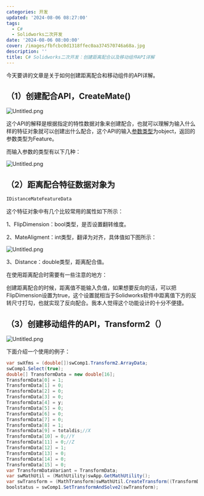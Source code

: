 ```yaml
---
categories: 开发
updated: '2024-08-06 08:27:00'
tags:
  - C#
  - Solidworks二次开发
date: '2024-08-06 08:00:00'
cover: /images/fbfcbc0d1318ffec0aa374570746a68a.jpg
description: ''
title: C# Solidworks二次开发：创建距离配合以及移动组件API详解
---
```


今天要讲的文章是关于如何创建距离配合和移动组件的API详解。


## （1）创建配合API，CreateMate()


![Untitled.png](/images/0b3b229cd3beea6de870d3bc88415cd6.png)


这个API的解释是根据指定的特性数据对象来创建配合，也就可以理解为输入什么样的特征对象就可以创建出什么配合，这个API的输入[参数类型](https://so.csdn.net/so/search?q=%E5%8F%82%E6%95%B0%E7%B1%BB%E5%9E%8B&spm=1001.2101.3001.7020)为object，返回的参数类型为Feature。


而输入参数的类型有以下几种：


![Untitled.png](/images/976940b4be92f41fa56b1af708824003.png)


## （2）距离配合特征数据对象为


```c#
IDistanceMateFeatureData
```


这个特征对象中有几个比较常用的属性如下所示：


1、FlipDimension：bool类型，是否设置翻转维度。


2、MateAligment：int类型，翻译为对齐，具体值如下图所示：


![Untitled.png](/images/f0decdbc44485e9b591a007911f3af08.png)


3、Distance：double类型，距离配合值。


在使用距离配合时需要有一些注意的地方：


创建距离配合的时候，距离值不能输入负值，如果想要反向的话，可以把FlipDimension设置为true，这个设置就相当于Solidworks软件中距离值下方的反转尺寸打勾，也就实现了反向配合。我本人觉得这个功能设计的十分不便捷。


## （3）创建移动组件的API，Transform2（）


![Untitled.png](/images/ff491eafa828b67c7468e054c37098a0.png)


下面介绍一个使用的例子：


```c#
var swXfms = (double[])swComp1.Transform2.ArrayData;
swComp1.Select(true);
double[] TransformData = new double[16];
TransformData[0] = 1;
TransformData[1] = 0;
TransformData[2] = 0;
TransformData[3] = 0;
TransformData[4] = y;
TransformData[5] = 0;
TransformData[6] = 0;
TransformData[7] = 0;
TransformData[8] = 1;
TransformData[9] = totaldis;//X
TransformData[10] = 0;//Y
TransformData[11] = 0;//Z
TransformData[12] = 1;
TransformData[13] = 0;
TransformData[14] = 0;
TransformData[15] = 0;
var TransformDataVariant = TransformData;
var swMathUtil = (MathUtility)swApp.GetMathUtility();
var swTransform = (MathTransform)swMathUtil.CreateTransform((TransformDataVariant));
boolstatus = swComp1.SetTransformAndSolve2(swTransform);
```


